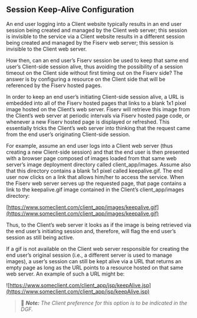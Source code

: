 ## Session Keep-Alive Configuration

An end user logging into a Client website typically results in an end user session being created and managed by the Client web server; this session is invisible to the service via a Client website results in a different session being created and managed by the Fiserv web server; this session is invisible to the Client web server.

How then, can an end user’s Fiserv session be used to keep that same end user’s Client-side session alive, thus avoiding the possibility of a session timeout on the Client side without first timing out on the Fiserv side? The answer is by configuring a resource on the Client side that will be referenced by the Fiserv hosted pages.

In order to keep an end user’s initiating Client-side session alive, a URL is embedded into all of the Fiserv hosted pages that links to a blank 1x1 pixel image hosted on the Client’s web server. Fiserv will retrieve this image from the Client’s web server at periodic intervals via Fiserv hosted page code, or whenever a new Fiserv hosted page is displayed or refreshed. This essentially tricks the Client’s web server into thinking that the request came from the end user’s originating Client-side session.

For example, assume an end user logs into a Client web server (thus creating a new Client-side session) and that the end user is then presented with a browser page composed of images loaded from that same web server’s image deployment directory called client_app/images. Assume also that this directory contains a blank 1x1 pixel called keepalive.gif. The end user now clicks on a link that allows him/her to access the service. When the Fiserv web server serves up the requested page, that page contains a link to the keepalive.gif image contained in the Client’s client_app/images directory:

[https://www.someclient.com/client_app/images/keepalive.gif](https://www.someclient.com/client_app/images/keepalive.gif)

Thus, to the Client’s web server it looks as if the image is being retrieved via the end user’s initiating session and, therefore, will flag the end user’s session as still being active.

If a gif is not available on the Client web server responsible for creating the end user’s original session (i.e., a different server is used to manage images), a user’s session can still be kept alive via a URL that returns an empty page as long as the URL points to a resource hosted on that same web server. An example of such a URL might be:

![https://www.someclient.com/client_app/jsp/keepAlive.jsp](https://www.someclient.com/client_app/jsp/keepAlive.jsp)


> :memo: _**Note:** The Client preference for this option is to be indicated in the DGF._


